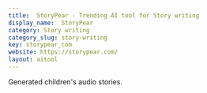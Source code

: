 ```yaml
---
title:  StoryPear - Trending AI tool for Story writing
display_name:  StoryPear
category: Story writing
category_slug: story-writing
key: storypear_com
website: https://storypear.com/
layout: aitool
---
```


Generated children's audio stories.
